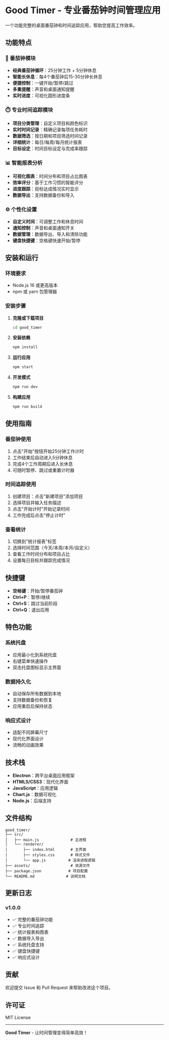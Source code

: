 # Good Timer - 专业番茄钟时间管理应用

一个功能完整的桌面番茄钟和时间追踪应用，帮助您提高工作效率。

## 功能特点

### 🍅 番茄钟模块
- **经典番茄钟循环**：25分钟工作 + 5分钟休息
- **智能长休息**：每4个番茄钟后15-30分钟长休息
- **便捷控制**：一键开始/暂停/跳过
- **多重提醒**：声音和桌面通知提醒
- **实时进度**：可视化圆形进度条

### ⏱️ 专业时间追踪模块
- **项目分类管理**：自定义项目和颜色标识
- **实时时间记录**：精确记录每项任务耗时
- **数据筛选**：按日期和项目筛选时间记录
- **详细统计**：每日/每周/每月统计报表
- **目标设定**：时间目标设定与完成率跟踪

### 📊 智能报表分析
- **可视化图表**：时间分布和项目占比图表
- **效率评分**：基于工作习惯的智能评分
- **进度跟踪**：目标达成情况实时显示
- **数据导出**：支持数据备份和导入

### ⚙️ 个性化设置
- **自定义时间**：可调整工作和休息时间
- **通知控制**：声音和桌面通知开关
- **数据管理**：数据导出、导入和清除功能
- **键盘快捷键**：空格键快速开始/暂停

## 安装和运行

### 环境要求
- Node.js 16 或更高版本
- npm 或 yarn 包管理器

### 安装步骤

1. **克隆或下载项目**
   ```bash
   cd good_timer
   ```

2. **安装依赖**
   ```bash
   npm install
   ```

3. **运行应用**
   ```bash
   npm start
   ```

4. **开发模式**
   ```bash
   npm run dev
   ```

5. **构建应用**
   ```bash
   npm run build
   ```

## 使用指南

### 番茄钟使用
1. 点击"开始"按钮开始25分钟工作计时
2. 工作结束后自动进入5分钟休息
3. 完成4个工作周期后进入长休息
4. 可随时暂停、跳过或重置计时器

### 时间追踪使用
1. 创建项目：点击"新建项目"添加项目
2. 选择项目并输入任务描述
3. 点击"开始计时"开始记录时间
4. 工作完成后点击"停止计时"

### 查看统计
1. 切换到"统计报表"标签
2. 选择时间范围（今天/本周/本月/自定义）
3. 查看工作时间分布和项目占比
4. 设置每日目标并跟踪完成情况

## 快捷键

- **空格键**：开始/暂停番茄钟
- **Ctrl+P**：暂停/继续
- **Ctrl+S**：跳过当前阶段
- **Ctrl+Q**：退出应用

## 特色功能

### 系统托盘
- 应用最小化到系统托盘
- 右键菜单快速操作
- 双击托盘图标显示主界面

### 数据持久化
- 自动保存所有数据到本地
- 支持数据备份和恢复
- 应用重启后保持状态

### 响应式设计
- 适配不同屏幕尺寸
- 现代化界面设计
- 流畅的动画效果

## 技术栈

- **Electron**：跨平台桌面应用框架
- **HTML5/CSS3**：现代化界面
- **JavaScript**：应用逻辑
- **Chart.js**：数据可视化
- **Node.js**：后端支持

## 文件结构

```
good_timer/
├── src/
│   ├── main.js              # 主进程
│   └── renderer/
│       ├── index.html       # 主界面
│       ├── styles.css       # 样式文件
│       └── app.js          # 渲染进程逻辑
├── assets/                  # 资源文件
├── package.json            # 项目配置
└── README.md              # 说明文档
```

## 更新日志

### v1.0.0
- ✅ 完整的番茄钟功能
- ✅ 专业时间追踪
- ✅ 统计报表和图表
- ✅ 数据导入导出
- ✅ 系统托盘支持
- ✅ 键盘快捷键
- ✅ 响应式设计

## 贡献

欢迎提交 Issue 和 Pull Request 来帮助改进这个项目。

## 许可证

MIT License

---

**Good Timer** - 让时间管理变得简单高效！
